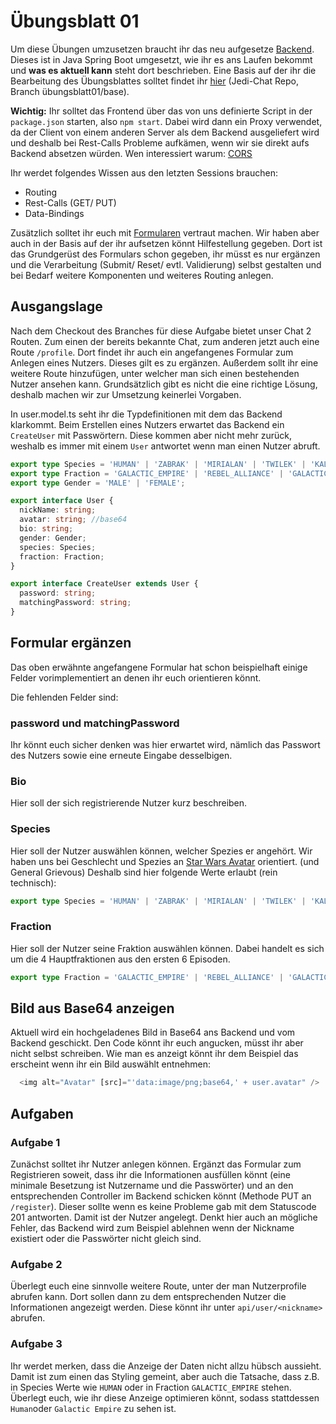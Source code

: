 # Übungsblatt 01

Um diese Übungen umzusetzen braucht ihr das neu aufgesetze [Backend](https://github.com/angular-academy/jedi-chat-backend). Dieses ist in Java Spring Boot umgesetzt, wie ihr es ans Laufen bekommt und __was es aktuell kann__ steht dort beschrieben. Eine Basis auf der ihr die Bearbeitung des Übungsblattes solltet findet ihr [hier](https://github.com/angular-academy/jedi-chat/tree/%C3%BCbungsblatt01/base) (Jedi-Chat Repo, Branch übungsblatt01/base).

__Wichtig:__ Ihr solltet das Frontend über das von uns definierte Script in der `package.json` starten, also `npm start`. Dabei wird dann ein Proxy verwendet, da der Client von einem anderen Server als dem Backend ausgeliefert wird und deshalb bei Rest-Calls Probleme aufkämen, wenn wir sie direkt aufs Backend absetzen würden. Wen interessiert warum: [CORS](https://developer.mozilla.org/de/docs/Web/HTTP/CORS) 

Ihr werdet folgendes Wissen aus den letzten Sessions brauchen:
- Routing
- Rest-Calls (GET/ PUT)
- Data-Bindings

Zusätzlich solltet ihr euch mit [Formularen](https://angular.io/guide/forms) vertraut machen. Wir haben aber auch in der Basis auf der ihr aufsetzen könnt Hilfestellung gegeben. Dort ist das Grundgerüst des Formulars schon gegeben, ihr müsst es nur ergänzen und die Verarbeitung (Submit/ Reset/ evtl. Validierung) selbst gestalten und bei Bedarf weitere Komponenten und weiteres Routing anlegen.

## Ausgangslage

Nach dem Checkout des Branches für diese Aufgabe bietet unser Chat 2 Routen. Zum einen der bereits bekannte Chat, zum anderen jetzt auch eine Route `/profile`.
Dort findet ihr auch ein angefangenes Formular zum Anlegen eines Nutzers. Dieses gilt es zu ergänzen. Außerdem sollt ihr eine weitere Route hinzufügen, unter welcher man sich einen bestehenden Nutzer ansehen kann.
Grundsätzlich gibt es nicht die eine richtige Lösung, deshalb machen wir zur Umsetzung keinerlei Vorgaben.

In user.model.ts seht ihr die Typdefinitionen mit dem das Backend klarkommt. Beim Erstellen eines Nutzers erwartet das Backend ein `CreateUser` mit Passwörtern. Diese kommen aber nicht mehr zurück, weshalb es immer mit einem `User` antwortet wenn man einen Nutzer abruft.

```typescript
export type Species = 'HUMAN' | 'ZABRAK' | 'MIRIALAN' | 'TWILEK' | 'KALEESH';
export type Fraction = 'GALACTIC_EMPIRE' | 'REBEL_ALLIANCE' | 'GALACTIC_REPUBLIC' | 'CONFEDERACY_OF_INDEPENDENT_SYSTEMS';
export type Gender = 'MALE' | 'FEMALE';

export interface User {
  nickName: string;
  avatar: string; //base64 
  bio: string;
  gender: Gender;
  species: Species;
  fraction: Fraction;
}

export interface CreateUser extends User {
  password: string;
  matchingPassword: string;
}

```

## Formular ergänzen
Das oben erwähnte angefangene Formular hat schon beispielhaft einige Felder vorimplementiert an denen ihr euch orientieren könnt.

Die fehlenden Felder sind: 

### password und matchingPassword
Ihr könnt euch sicher denken was hier erwartet wird, nämlich das Passwort des Nutzers sowie eine erneute Eingabe desselbigen.

### Bio
Hier soll der sich registrierende Nutzer kurz beschreiben.

### Species
Hier soll der Nutzer auswählen können, welcher Spezies er angehört. Wir haben uns bei Geschlecht und Spezies an [Star Wars Avatar](https://starwarsavatar.com/) orientiert. (und General Grievous)
Deshalb sind hier folgende Werte erlaubt (rein technisch):
```typescript
export type Species = 'HUMAN' | 'ZABRAK' | 'MIRIALAN' | 'TWILEK' | 'KALEESH';
```

### Fraction
Hier soll der Nutzer seine Fraktion auswählen können. Dabei handelt es sich um die 4 Hauptfraktionen aus den ersten 6 Episoden.
```typescript
export type Fraction = 'GALACTIC_EMPIRE' | 'REBEL_ALLIANCE' | 'GALACTIC_REPUBLIC' | 'CONFEDERACY_OF_INDEPENDENT_SYSTEMS';
```

## Bild aus Base64 anzeigen
Aktuell wird ein hochgeladenes Bild in Base64 ans Backend und vom Backend geschickt. Den Code könnt ihr euch angucken, müsst ihr aber nicht selbst schreiben. Wie man es anzeigt könnt ihr dem Beispiel das erscheint wenn ihr ein Bild auswählt entnehmen:
```typescript
  <img alt="Avatar" [src]="'data:image/png;base64,' + user.avatar" />
```

## Aufgaben 

### Aufgabe 1
Zunächst solltet ihr Nutzer anlegen können. Ergänzt das Formular zum Registrieren soweit, dass ihr die Informationen ausfüllen könnt (eine minimale Besetzung ist Nutzername und die Passwörter) und an den entsprechenden Controller im Backend schicken könnt (Methode PUT an `/register`). Dieser sollte wenn es keine Probleme gab mit dem Statuscode 201 antworten. Damit ist der Nutzer angelegt. Denkt hier auch an mögliche Fehler, das Backend wird zum Beispiel ablehnen wenn der Nickname existiert oder die Passwörter nicht gleich sind.

### Aufgabe 2
Überlegt euch eine sinnvolle weitere Route, unter der man Nutzerprofile abrufen kann. Dort sollen dann zu dem entsprechenden Nutzer die Informationen angezeigt werden. Diese könnt ihr unter `api/user/<nickname>` abrufen.

### Aufgabe 3
Ihr werdet merken, dass die Anzeige der Daten nicht allzu hübsch aussieht. Damit ist zum einen das Styling gemeint, aber auch die Tatsache, dass z.B. in Species Werte wie `HUMAN` oder in Fraction `GALACTIC_EMPIRE` stehen. Überlegt euch, wie ihr diese Anzeige optimieren könnt, sodass stattdessen `Human`oder `Galactic Empire` zu sehen ist.

 
